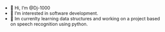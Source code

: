 - 👋 Hi, I’m @Dj-1000
- 👀 I’m interested in software development.
- 🌱 Im currenlty learning data structures and working on a project based on speech recognition using python.



<!---
Dj-1000/Dj-1000 is a ✨ special ✨ repository because its `README.md` (this file) appears on your GitHub profile.
You can click the Preview link to take a look at your changes.
--->
